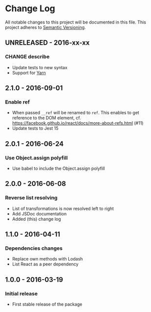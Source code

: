 # Change Log
All notable changes to this project will be documented in this file.
This project adheres to [Semantic Versioning](http://semver.org/spec/v2.0.0.html).

## UNRELEASED - 2016-xx-xx
### CHANGE describe
- Update tests to new syntax
- Support for [Yarn](https://github.com/yarnpkg/yarn)

## 2.1.0 - 2016-09-01
### Enable ref
- When passed `__ref` will be renamed to `ref`. This enables to get reference to the DOM element, cf. https://facebook.github.io/react/docs/more-about-refs.html (#11)
- Update tests to Jest 15

## 2.0.1 - 2016-06-24
### Use Object.assign polyfill
- Use babel to include the Object.assign polyfill

## 2.0.0 - 2016-06-08
### Reverse list resolving
- List of transformations is now resolved left to right
- Add JSDoc documentation
- Added (this) change log

## 1.1.0 - 2016-04-11
### Dependencies changes
- Replace own methods with Lodash
- List React as a peer dependency

## 1.0.0 - 2016-03-19
### Initial release
- First stable release of the package
